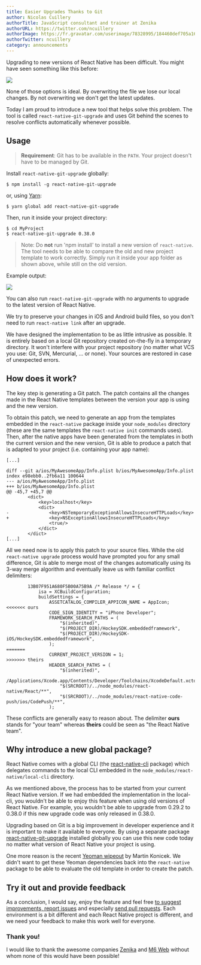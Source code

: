 ```yaml
---
title: Easier Upgrades Thanks to Git
author: Nicolas Cuillery
authorTitle: JavaScript consultant and trainer at Zenika
authorURL: https://twitter.com/ncuillery
authorImage: https://fr.gravatar.com/userimage/78328995/184460def705a160fd8edadc04f60eaf.jpg?size=128
authorTwitter: ncuillery
category: announcements
---
```


Upgrading to new versions of React Native has been difficult. You might have seen something like this before:

![](/react-native/img/blog/git-upgrade-conflict.png)

None of those options is ideal. By overwriting the file we lose our local changes. By not overwriting we don't get the latest updates.

Today I am proud to introduce a new tool that helps solve this problem. The tool is called `react-native-git-upgrade` and uses Git behind the scenes to resolve conflicts automatically whenever possible.

<!--truncate-->

## Usage

> **Requirement**: Git has to be available in the `PATH`. Your project doesn't have to be managed by Git.

Install `react-native-git-upgrade` globally:

```shell
$ npm install -g react-native-git-upgrade
```
or, using [Yarn](https://yarnpkg.com/):

```shell
$ yarn global add react-native-git-upgrade
```

Then, run it inside your project directory:

```shell
$ cd MyProject
$ react-native-git-upgrade 0.38.0
```

> Note: Do **not** run 'npm install' to install a new version of `react-native`. The tool needs to be able to compare the old and new project template to work correctly. Simply run it inside your app folder as shown above, while still on the old version.

Example output:

![](/react-native/img/blog/git-upgrade-output.png)

You can also run `react-native-git-upgrade` with no arguments to upgrade to the latest version of React Native.

We try to preserve your changes in iOS and Android build files, so you don't need to run `react-native link` after an upgrade.

We have designed the implementation to be as little intrusive as possible. It is entirely based on a local Git repository created on-the-fly in a temporary directory. It won't interfere with your project repository (no matter what VCS you use: Git, SVN, Mercurial, ... or none). Your sources are restored in case of unexpected errors.

## How does it work?

The key step is generating a Git patch. The patch contains all the changes made in the React Native templates between the version your app is using and the new version.

To obtain this patch, we need to generate an app from the templates embedded in the `react-native` package inside your `node_modules` directory (these are the same templates the `react-native init` commands uses). Then, after the native apps have been generated from the templates in both the current version and the new version, Git is able to produce a patch that is adapted to your project (i.e. containing your app name):

```
[...]

diff --git a/ios/MyAwesomeApp/Info.plist b/ios/MyAwesomeApp/Info.plist
index e98ebb0..2fb6a11 100644
--- a/ios/MyAwesomeApp/Info.plist
+++ b/ios/MyAwesomeApp/Info.plist
@@ -45,7 +45,7 @@
 		<dict>
 			<key>localhost</key>
 			<dict>
-				<key>NSTemporaryExceptionAllowsInsecureHTTPLoads</key>
+				<key>NSExceptionAllowsInsecureHTTPLoads</key>
 				<true/>
 			</dict>
 		</dict>
[...]
```

All we need now is to apply this patch to your source files. While the old `react-native upgrade` process would have prompted you for any small difference, Git is able to merge most of the changes automatically using its 3-way merge algorithm and eventually leave us with familiar conflict delimiters:

```
		13B07F951A680F5B00A75B9A /* Release */ = {
			isa = XCBuildConfiguration;
			buildSettings = {
				ASSETCATALOG_COMPILER_APPICON_NAME = AppIcon;
<<<<<<< ours
				CODE_SIGN_IDENTITY = "iPhone Developer";
				FRAMEWORK_SEARCH_PATHS = (
					"$(inherited)",
					"$(PROJECT_DIR)/HockeySDK.embeddedframework",
					"$(PROJECT_DIR)/HockeySDK-iOS/HockeySDK.embeddedframework",
				);
=======
				CURRENT_PROJECT_VERSION = 1;
>>>>>>> theirs
				HEADER_SEARCH_PATHS = (
					"$(inherited)",
					/Applications/Xcode.app/Contents/Developer/Toolchains/XcodeDefault.xctoolchain/usr/include,
					"$(SRCROOT)/../node_modules/react-native/React/**",
					"$(SRCROOT)/../node_modules/react-native-code-push/ios/CodePush/**",
				);
```

These conflicts are generally easy to reason about. The delimiter **ours** stands for "your team" whereas **theirs** could be seen as "the React Native team".

## Why introduce a new global package?

React Native comes with a global CLI (the [react-native-cli](https://www.npmjs.com/package/react-native-cli) package) which delegates commands to the local CLI embedded in the `node_modules/react-native/local-cli` directory.

As we mentioned above, the process has to be started from your current React Native version. If we had embedded the implementation in the local-cli, you wouldn't be able to enjoy this feature when using old versions of React Native. For example, you wouldn't be able to upgrade from 0.29.2 to 0.38.0 if this new upgrade code was only released in 0.38.0.

Upgrading based on Git is a big improvement in developer experience and it is important to make it available to everyone. By using a separate package [react-native-git-upgrade](https://www.npmjs.com/package/react-native-git-upgrade) installed globally you can use this new code today no matter what version of React Native your project is using.

One more reason is the recent [Yeoman wipeout](https://twitter.com/martinkonicek/status/800730190141857793) by Martin Konicek. We didn't want to get these Yeoman dependencies back into the `react-native` package to be able to evaluate the old template in order to create the patch.

## Try it out and provide feedback

As a conclusion, I would say, enjoy the feature and feel free [to suggest improvements, report issues](https://github.com/facebook/react-native/issues) and especially [send pull requests](https://github.com/facebook/react-native/pulls). Each environment is a bit different and each React Native project is different, and we need your feedback to make this work well for everyone.

### Thank you!

I would like to thank the awesome companies [Zenika](http://www.zenika.com) and [M6 Web](http://www.groupem6.fr/le-groupe_en/activites/diversifications/m6-web.html) without whom none of this would have been possible!
